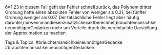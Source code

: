 6≈1.23
In diesem Fall geht der Fehler schnell zurück, das Polynom dritter Ordnung hätte einen absoluten Fehler
von weniger als 0.31, bei fünfter Ordnung weniger als 0.07. Der tatsächliche Fehler liegt aber häufig
darunter,nurwennmandiesenzusätzlichexaktberechnet,bräuchtemansichkeineunnötigenGedanken
mehr um Vorteile durch die vereinfachte Darstellung der Approximation zu machen.

   Tags & Topics:
   #bräuchtemansichkeineunnötigenGedanke
   #bräuchtemansichkeineunnötigenGedanken